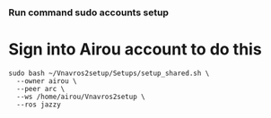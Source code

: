 ### Run command sudo accounts setup
# Sign into Airou account to do this
~~~
sudo bash ~/Vnavros2setup/Setups/setup_shared.sh \
  --owner airou \
  --peer arc \
  --ws /home/airou/Vnavros2setup \
  --ros jazzy
~~~
